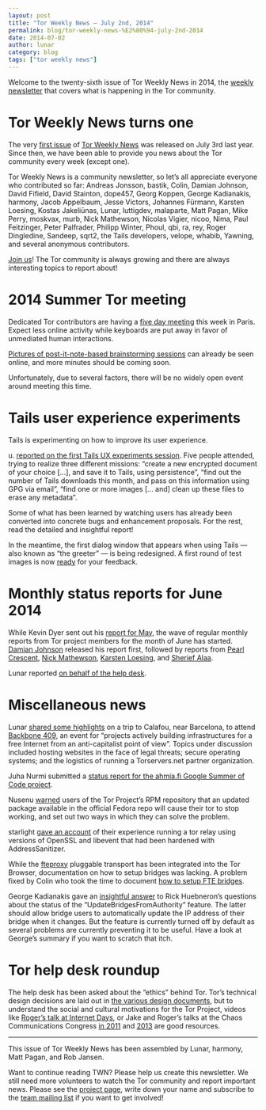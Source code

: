 ```yaml
---
layout: post
title: "Tor Weekly News — July 2nd, 2014"
permalink: blog/tor-weekly-news-%E2%80%94-july-2nd-2014
date: 2014-07-02
author: lunar
category: blog
tags: ["tor weekly news"]
---
```


Welcome to the twenty-sixth issue of Tor Weekly News in 2014, the [weekly newsletter](https://lists.torproject.org/cgi-bin/mailman/listinfo/tor-news) that covers what is happening in the Tor community.

# Tor Weekly News turns one

The very [first issue](https://lists.torproject.org/pipermail/tor-talk/2013-July/028770.html) of [Tor Weekly News](https://trac.torproject.org/projects/tor/wiki/TorWeeklyNews) was released on July 3rd last year. Since then, we have been able to provide you news about the Tor community every week (except one).

Tor Weekly News is a community newsletter, so let’s all appreciate everyone who contributed so far: Andreas Jonsson, bastik, Colin, Damian Johnson, David Fifield, David Stainton, dope457, Georg Koppen, George Kadianakis, harmony, Jacob Appelbaum, Jesse Victors, Johannes Fürmann, Karsten Loesing, Kostas Jakeliūnas, Lunar, luttigdev, malaparte, Matt Pagan, Mike Perry, moskvax, murb, Nick Mathewson, Nicolas Vigier, nicoo, Nima, Paul Feitzinger, Peter Palfrader, Philipp Winter, Phoul, qbi, ra, rey, Roger Dingledine, Sandeep, sqrt2, the Tails developers, velope, whabib, Yawning, and several anonymous contributors.

[Join us](https://lists.torproject.org/cgi-bin/mailman/listinfo/news-team)! The Tor community is always growing and there are always interesting topics to report about!

# 2014 Summer Tor meeting

Dedicated Tor contributors are having a [five day meeting](https://trac.torproject.org/projects/tor/wiki/org/meetings/2014SummerDevMeeting) this week in Paris. Expect less online activity while keyboards are put away in favor of unmediated human interactions.

[Pictures of post-it-note-based brainstorming sessions](https://people.torproject.org/~isis/2014-summer-tor-dev-meeting.postits.tar.xz) can already be seen online, and more minutes should be coming soon.

Unfortunately, due to several factors, there will be no widely open event around meeting this time.

# Tails user experience experiments

Tails is experimenting on how to improve its user experience.

u. [reported on the first Tails UX experiments session](https://mailman.boum.org/pipermail/tails-dev/2014-June/006200.html). Five people attended, trying to realize three different missions: “create a new encrypted document of your choice […], and save it to Tails, using persistence”, “find out the number of Tails downloads this month, and pass on this information using GPG via email”, “find one or more images [… and] clean up these files to erase any metadata”.

Some of what has been learned by watching users has already been converted into concrete bugs and enhancement proposals. For the rest, read the detailed and insightful report!

In the meantime, the first dialog window that appears when using Tails — also known as “the greeter” — is being redesigned. A first round of test images is now [ready](https://mailman.boum.org/pipermail/tails-dev/2014-June/006194.html) for your feedback.

# Monthly status reports for June 2014

While Kevin Dyer sent out his [report for May](https://lists.torproject.org/pipermail/tor-reports/2014-June/000565.html), the wave of regular monthly reports from Tor project members for the month of June has started. [Damian Johnson](https://lists.torproject.org/pipermail/tor-reports/2014-June/000569.html) released his report first, followed by reports from [Pearl Crescent](https://lists.torproject.org/pipermail/tor-reports/2014-June/000570.html), [Nick Mathewson](https://lists.torproject.org/pipermail/tor-reports/2014-June/000572.html), [Karsten Loesing](https://lists.torproject.org/pipermail/tor-reports/2014-June/000573.html), and [Sherief Alaa](https://lists.torproject.org/pipermail/tor-reports/2014-June/000574.html).

Lunar reported [on behalf of the help desk](https://lists.torproject.org/pipermail/tor-reports/2014-July/000575.html).

# Miscellaneous news

Lunar [shared some highlights](https://lists.torproject.org/pipermail/tor-reports/2014-June/000568.html) on a trip to Calafou, near Barcelona, to attend [Backbone 409](http://backbone409.calafou.org/), an event for “projects actively building infrastructures for a free Internet from an anti-capitalist point of view”. Topics under discussion included hosting websites in the face of legal threats; secure operating systems; and the logistics of running a Torservers.net partner organization.

Juha Nurmi submitted a [status report for the ahmia.fi Google Summer of Code project](https://lists.torproject.org/pipermail/tor-reports/2014-June/000571.html).

Nusenu [warned](https://lists.torproject.org/pipermail/tor-talk/2014-June/033463.html) users of the Tor Project’s RPM repository that an updated package available in the official Fedora repo will cause their tor to stop working, and set out two ways in which they can solve the problem.

starlight [gave an account](https://lists.torproject.org/pipermail/tor-relays/2014-June/004821.html) of their experience running a tor relay using versions of OpenSSL and libevent that had been hardened with AddressSanitizer.

While the [fteproxy](https://fteproxy.org/) pluggable transport has been integrated into the Tor Browser, documentation on how to setup bridges was lacking. A problem fixed by Colin who took the time to document [how to setup FTE bridges](https://trac.torproject.org/projects/tor/wiki/doc/fte/setup).

George Kadianakis gave an [insightful answer](https://lists.torproject.org/pipermail/tor-relays/2014-June/004823.html) to Rick Huebneron’s questions about the status of the “UpdateBridgesFromAuthority” feature. The latter should allow bridge users to automatically update the IP address of their bridge when it changes. But the feature is currently turned off by default as several problems are currently preventing it to be useful. Have a look at George’s summary if you want to scratch that itch.

# Tor help desk roundup

The help desk has been asked about the “ethics” behind Tor. Tor’s technical design decisions are laid out in [the various design documents](https://gitweb.torproject.org/torspec.git), but to understand the social and cultural motivations for the Tor Project, videos like [Roger’s talk at Internet Days](https://media.torproject.org/video/tor-internet-days-2010.mp4), or Jake and Roger’s talks at the Chaos Communications Congress [in 2011](https://media.torproject.org/video/28c3-4800-en-how_governments_have_tried_to_block_tor_h264.mp4) and [2013](https://media.torproject.org/video/30C3_-_5423_-_en_-_saal_1_-_201312272030_-_the_tor_network_-_jacob_-_arma_concat_.mp4) are good resources.

* * *

This issue of Tor Weekly News has been assembled by Lunar, harmony, Matt Pagan, and Rob Jansen.

Want to continue reading TWN? Please help us create this newsletter. We still need more volunteers to watch the Tor community and report important news. Please see the [project page](https://trac.torproject.org/projects/tor/wiki/TorWeeklyNews), write down your name and subscribe to the [team mailing list](https://lists.torproject.org/cgi-bin/mailman/listinfo/news-team) if you want to get involved!

